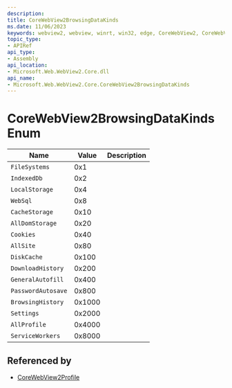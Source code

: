 ```yaml
---
description: 
title: CoreWebView2BrowsingDataKinds
ms.date: 11/06/2023
keywords: webview2, webview, winrt, win32, edge, CoreWebView2, CoreWebView2Controller, browser control, edge html, CoreWebView2BrowsingDataKinds
topic_type:
- APIRef
api_type:
- Assembly
api_location:
- Microsoft.Web.WebView2.Core.dll
api_name:
- Microsoft.Web.WebView2.Core.CoreWebView2BrowsingDataKinds
---
```


# CoreWebView2BrowsingDataKinds Enum

| Name |  Value | Description |
|--|--|--|
|`FileSystems` | 0x1  |  |
|`IndexedDb` | 0x2  |  |
|`LocalStorage` | 0x4  |  |
|`WebSql` | 0x8  |  |
|`CacheStorage` | 0x10  |  |
|`AllDomStorage` | 0x20  |  |
|`Cookies` | 0x40  |  |
|`AllSite` | 0x80  |  |
|`DiskCache` | 0x100  |  |
|`DownloadHistory` | 0x200  |  |
|`GeneralAutofill` | 0x400  |  |
|`PasswordAutosave` | 0x800  |  |
|`BrowsingHistory` | 0x1000  |  |
|`Settings` | 0x2000  |  |
|`AllProfile` | 0x4000  |  |
|`ServiceWorkers` | 0x8000  |  |


## Referenced by

- [CoreWebView2Profile](corewebview2profile.md)
